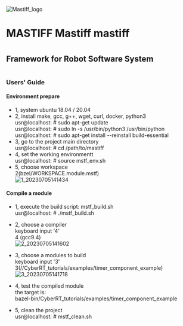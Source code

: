 ![Mastiff_logo](https://github.com/gaolihu/mastiff/assets/15341193/61c3ade2-2cd5-4a98-bfa8-c19cec58edd5)
# MASTIFF Mastiff mastiff
#
## Framework for Robot Software System
#
### Users' Guide

#### Environment prepare
- 1, system ubuntu 18.04 / 20.04
- 2, install make, gcc, g++, wget, curl, docker, python3 \
usr@localhost: # sudo apt-get update \
usr@localhost: # sudo ln -s /usr/bin/python3 /usr/bin/python \
usr@localhost: # sudo apt-get install --reinstall build-essential
- 3, go to the project main directory \
usr@localhost: # cd /path/to/mastiff
- 4, set the working environmentt \
 usr@localhost: # source mstf_env.sh
- 5, choose workspace \
 2(bzel/WORKSPACE.module.mstf) \
  ![1_20230705141434](https://github.com/gaolihu/mastiff/assets/15341193/1e75bbe4-21cb-4241-a55b-c9d59cc16bb5)

#### Compile a module
- 1, execute the build script: mstf_build.sh \
usr@localhost: # ./mstf_build.sh 
- 2, choose a compiler \
  keyboard input '4' \
  4 (gcc9.4) \
  ![2_20230705141602](https://github.com/gaolihu/mastiff/assets/15341193/21c3095d-3a8e-4b55-835f-7b5e577398e7)

- 3, choose a modules to build \
  keyboard input '3'\
  3(//CyberRT_tutorials/examples/timer_component_example) \
  ![3_20230705141718](https://github.com/gaolihu/mastiff/assets/15341193/6a4cc486-e856-4fce-a2a7-521ffc99fe53)

- 4, test the compiled module \
 the target is:\
bazel-bin/CyberRT_tutorials/examples/timer_component_example
- 5, clean the project \
 usr@localhost: # mstf_clean.sh
#
